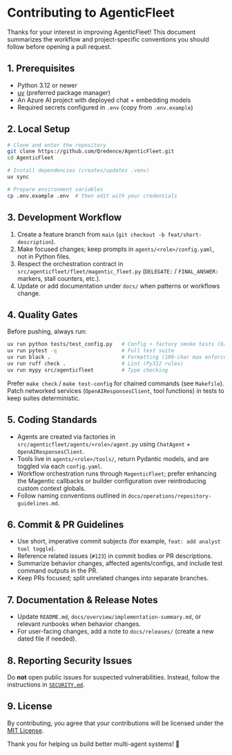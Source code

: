 # Contributing to AgenticFleet

Thanks for your interest in improving AgenticFleet! This document summarizes the workflow and
project-specific conventions you should follow before opening a pull request.

## 1. Prerequisites

- Python 3.12 or newer
- [uv](https://docs.astral.sh/uv/) (preferred package manager)
- An Azure AI project with deployed chat + embedding models
- Required secrets configured in `.env` (copy from `.env.example`)

## 2. Local Setup

```bash
# Clone and enter the repository
git clone https://github.com/Qredence/AgenticFleet.git
cd AgenticFleet

# Install dependencies (creates/updates .venv)
uv sync

# Prepare environment variables
cp .env.example .env  # then edit with your credentials
```

## 3. Development Workflow

1. Create a feature branch from `main` (`git checkout -b feat/short-description`).
2. Make focused changes; keep prompts in `agents/<role>/config.yaml`, not in Python files.
3. Respect the orchestration contract in `src/agenticfleet/fleet/magentic_fleet.py`
   (`DELEGATE:` / `FINAL_ANSWER:` markers, stall counters, etc.).
4. Update or add documentation under `docs/` when patterns or workflows change.

## 4. Quality Gates

Before pushing, always run:

```bash
uv run python tests/test_config.py   # Config + factory smoke tests (6/6 must pass)
uv run pytest -q                     # Full test suite
uv run black .                       # Formatting (100-char max enforced)
uv run ruff check .                  # Lint (Py312 rules)
uv run mypy src/agenticfleet         # Type checking
```

Prefer `make check` / `make test-config` for chained commands (see `Makefile`). Patch networked
services (`OpenAIResponsesClient`, tool functions) in tests to keep suites deterministic.

## 5. Coding Standards

- Agents are created via factories in `src/agenticfleet/agents/<role>/agent.py` using
  `ChatAgent` + `OpenAIResponsesClient`.
- Tools live in `agents/<role>/tools/`, return Pydantic models, and are toggled via each
  `config.yaml`.
- Workflow orchestration runs through `MagenticFleet`; prefer enhancing the
  Magentic callbacks or builder configuration over reintroducing custom context
  globals.
- Follow naming conventions outlined in `docs/operations/repository-guidelines.md`.

## 6. Commit & PR Guidelines

- Use short, imperative commit subjects (for example, `feat: add analyst tool toggle`).
- Reference related issues (`#123`) in commit bodies or PR descriptions.
- Summarize behavior changes, affected agents/configs, and include test command outputs in the PR.
- Keep PRs focused; split unrelated changes into separate branches.

## 7. Documentation & Release Notes

- Update `README.md`, `docs/overview/implementation-summary.md`, or relevant runbooks when behavior
  changes.
- For user-facing changes, add a note to `docs/releases/` (create a new dated file if needed).

## 8. Reporting Security Issues

Do **not** open public issues for suspected vulnerabilities. Instead, follow the instructions in
[`SECURITY.md`](SECURITY.md).

## 9. License

By contributing, you agree that your contributions will be licensed under the
[MIT License](LICENSE).

Thank you for helping us build better multi-agent systems! 🙌
